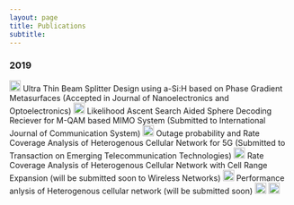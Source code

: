```yaml
---
layout: page
title: Publications
subtitle: 
---
```



### 2019
<img src="../img/journal-article.png" height="20px">
Ultra Thin Beam Splitter Design using a-Si:H based on Phase Gradient Metasurfaces (Accepted in Journal of Nanoelectronics and Optoelectronics)

<img src="../img/journal-article.png" height="20px">
Likelihood Ascent Search Aided Sphere Decoding Reciever for M-QAM based MIMO System (Submitted to International Journal of Communication System)

<img src="../img/journal-article.png" height="20px">
Outage probability and Rate Coverage Analysis of Heterogenous Cellular Network for 5G (Submitted to Transaction on Emerging Telecommunication Technologies)

<img src="../img/journal-article.png" height="20px">
Rate Coverage Analysis of Heterogenous Cellular Network with Cell Range Expansion (will be submitted soon to Wireless Networks)

<img src="../img/conference-paper.png" height="20px">
Performance anlysis of Heterogenous cellular network (will be submitted soon)


<img src="../img/workshop-paper.png" height="20px">


<img src="../img/book-chapter.png" height="20px">










































